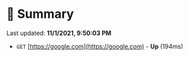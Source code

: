 # 📖 Summary
Last updated: **11/1/2021, 9:50:03 PM**

- `GET` [https://google.com](https://google.com) - **Up** (194ms)
